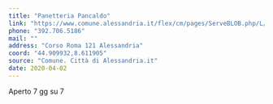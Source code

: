```yaml
---
title: "Panetteria Pancaldo"
link: "https://www.comune.alessandria.it/flex/cm/pages/ServeBLOB.php/L/IT/IDPagina/2069"
phone: "392.706.5186"
mail: ""
address: "Corso Roma 121 Alessandria"
coord: "44.909932,8.611905"
source: "Comune. Città di Alessandria.it"
date: 2020-04-02
---
```


Aperto 7 gg su 7
